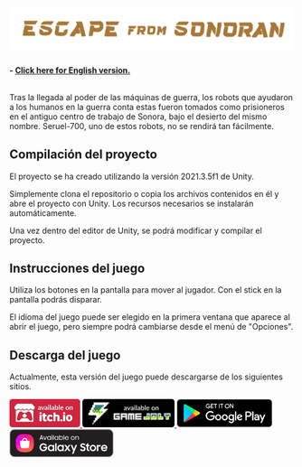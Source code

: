 <h1 align="center">
  <img src="Resources/Banner.png" alt="Escape from Sonoran" width="600">
</h1>

**- [Click here for English version.](README_EN.md)**
<br>
<br>

Tras la llegada al poder de las máquinas de guerra, los robots que ayudaron a los humanos en la guerra conta estas fueron tomados como prisioneros en el antiguo centro de trabajo de Sonora, bajo el desierto del mismo nombre. Seruel-700, uno de estos robots, no se rendirá tan fácilmente.

## Compilación del proyecto

El proyecto se ha creado utilizando la versión 2021.3.5f1 de Unity.

Simplemente clona el repositorio o copia los archivos contenidos en él y abre el proyecto con Unity. Los recursos necesarios se instalarán automáticamente.

Una vez dentro del editor de Unity, se podrá modificar y compilar el proyecto.

## Instrucciones del juego

Utiliza los botones en la pantalla para mover al jugador. Con el stick en la pantalla podrás disparar.

El idioma del juego puede ser elegido en la primera ventana que aparece al abrir el juego, pero siempre podrá cambiarse desde el menú de "Opciones".

## Descarga del juego

Actualmente, esta versión del juego puede descargarse de los siguientes sitios.

<a href="https://sergiomejias.itch.io/escape-from-sonoran"><img src="Resources/B_Itch.png" height="50">
<a href="https://gamejolt.com/games/escape-from-sonoran/740261"><img src="Resources/B_GameJolt.png" height="50">
<a href="https://play.google.com/store/apps/details?id=com.SergioMejias.EscapeFromSonoran"><img src="Resources/B_GooglePlay.png" height="50">
<a href="https://galaxy.store/sonoran"><img src="Resources/B_GalaxyStore.png" height="50">